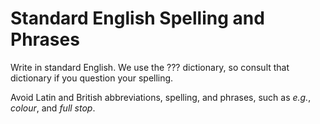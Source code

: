 ﻿# Standard English Spelling and Phrases

Write in standard English. We use the ??? dictionary, so consult that dictionary if you question your spelling.

Avoid Latin and British abbreviations, spelling, and phrases, such as *e.g.*, *colour*, and *full stop*.
